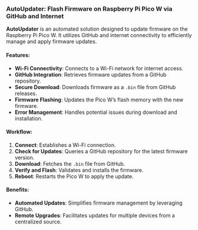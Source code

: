### AutoUpdater: Flash Firmware on Raspberry Pi Pico W via GitHub and Internet

**AutoUpdater** is an automated solution designed to update firmware on the Raspberry Pi Pico W. It utilizes GitHub and internet connectivity to efficiently manage and apply firmware updates.

#### Features:
- **Wi-Fi Connectivity**: Connects to a Wi-Fi network for internet access.
- **GitHub Integration**: Retrieves firmware updates from a GitHub repository.
- **Secure Download**: Downloads firmware as a `.bin` file from GitHub releases.
- **Firmware Flashing**: Updates the Pico W’s flash memory with the new firmware.
- **Error Management**: Handles potential issues during download and installation.

#### Workflow:
1. **Connect**: Establishes a Wi-Fi connection.
2. **Check for Updates**: Queries a GitHub repository for the latest firmware version.
3. **Download**: Fetches the `.bin` file from GitHub.
4. **Verify and Flash**: Validates and installs the firmware.
5. **Reboot**: Restarts the Pico W to apply the update.

#### Benefits:
- **Automated Updates**: Simplifies firmware management by leveraging GitHub.
- **Remote Upgrades**: Facilitates updates for multiple devices from a centralized source.
